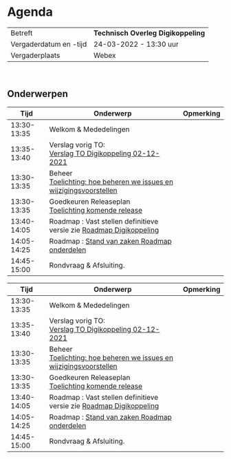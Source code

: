 # Agenda

|  |   |
|------------------------|-------------------------------------|
| Betreft  | **Technisch Overleg Digikoppeling** |
| Vergaderdatum en -tijd | 24-03-2022 - 13:30 uur  |
| Vergaderplaats  | Webex  |
<br>
  

## Onderwerpen


| Tijd | Onderwerp | Opmerking |
| --- | --- | --- |
| 13:30-13:35 | Welkom & Mededelingen |     |
| 13:35-13:40 | Verslag vorig TO:<br> [Verslag TO Digikoppeling 02-12-2021](https://github.com/Logius-standaarden/Overleg/blob/main/Digikoppeling/2021-12-02/211202_Verslag_Technisch_Overleg%20Digikoppeling.md) |   |
| 13:30-13:35 | Beheer <BR>[Toelichting: hoe beheren we issues en wijzigingsvoorstellen](#toelichting-hoe-beheren-we-issues-en-wijzigingsvoorstellen)    | |
| 13:30-13:35 | Goedkeuren Releaseplan <BR>    [Toelichting komende release](https://github.com/Logius-standaarden/Overleg/blob/main/Digikoppeling/2022-03-24/intro.md#toelichting-komende-release)| |
| 13:40-14:05 | Roadmap : Vast stellen definitieve versie  zie [Roadmap Digikoppeling](https://github.com/Logius-standaarden/Overleg/blob/main/Digikoppeling/2022-03-24/intro.md#definitieve-roadmap)|     |
| 14:05-14:25 | Roadmap : [Stand van zaken Roadmap onderdelen](https://github.com/Logius-standaarden/Overleg/blob/main/Digikoppeling/2022-03-24/intro.md#stvz-lopende-roadmap-items) |     |
| 14:45-15:00 | Rondvraag & Afsluiting. |     |



| Tijd | Onderwerp | Opmerking |
| --- | --- | --- |
| 13:30-13:35 | Welkom & Mededelingen |     |
| 13:35-13:40 | Verslag vorig TO:<br> [Verslag TO Digikoppeling 02-12-2021](https://github.com/Logius-standaarden/Overleg/blob/main/Digikoppeling/2021-12-02/211202_Verslag_Technisch_Overleg%20Digikoppeling.md) |   |
| 13:30-13:35 | Beheer <BR>[Toelichting: hoe beheren we issues en wijzigingsvoorstellen](https://github.com/Logius-standaarden/Overleg/blob/main/Digikoppeling/2022-03-24/intro.md#toelichting-hoe-beheren-we-issues-en-wijzigingsvoorstellen)    | |
| 13:30-13:35 | Goedkeuren Releaseplan <BR>    [Toelichting komende release](https://github.com/Logius-standaarden/Overleg/blob/main/Digikoppeling/2022-03-24/intro.md#toelichting-komende-release)| |
| 13:40-14:05 | Roadmap : Vast stellen definitieve versie  zie [Roadmap Digikoppeling](https://github.com/Logius-standaarden/Overleg/blob/main/Digikoppeling/2022-03-24/intro.md#definitieve-roadmap)|     |
| 14:05-14:25 | Roadmap : [Stand van zaken Roadmap onderdelen](https://github.com/Logius-standaarden/Overleg/blob/main/Digikoppeling/2022-03-24/intro.md#stvz-lopende-roadmap-items) |     |
| 14:45-15:00 | Rondvraag & Afsluiting. |     |
